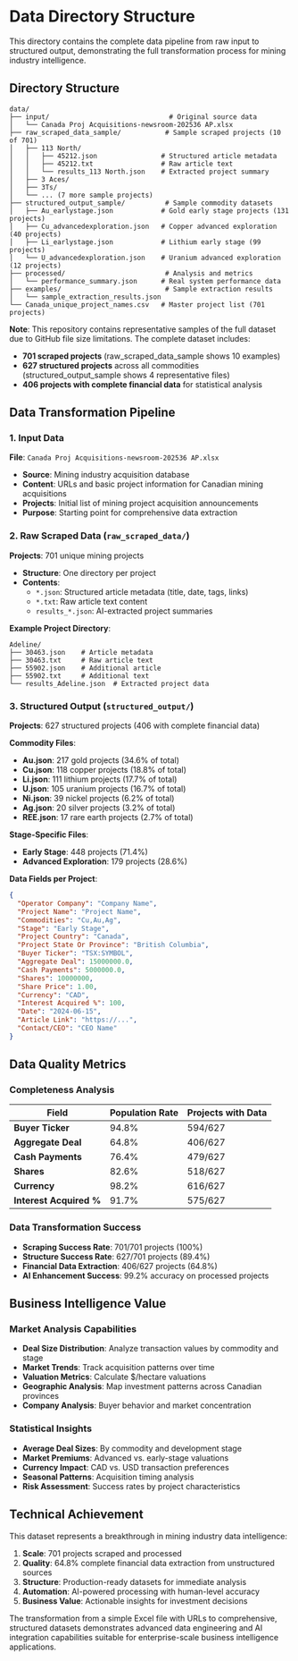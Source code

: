 # Data Directory Structure

This directory contains the complete data pipeline from raw input to structured output, demonstrating the full transformation process for mining industry intelligence.

## Directory Structure

```
data/
├── input/                              # Original source data
│   └── Canada Proj Acquisitions-newsroom-202536 AP.xlsx
├── raw_scraped_data_sample/           # Sample scraped projects (10 of 701)
│   ├── 113 North/
│   │   ├── 45212.json                # Structured article metadata
│   │   ├── 45212.txt                 # Raw article text
│   │   └── results_113 North.json    # Extracted project summary
│   ├── 3 Aces/
│   ├── 3Ts/
│   └── ... (7 more sample projects)
├── structured_output_sample/          # Sample commodity datasets
│   ├── Au_earlystage.json            # Gold early stage projects (131 projects)
│   ├── Cu_advancedexploration.json   # Copper advanced exploration (40 projects)
│   ├── Li_earlystage.json            # Lithium early stage (99 projects)
│   └── U_advancedexploration.json    # Uranium advanced exploration (12 projects)
├── processed/                         # Analysis and metrics
│   └── performance_summary.json      # Real system performance data
├── examples/                          # Sample extraction results
│   └── sample_extraction_results.json
└── Canada_unique_project_names.csv   # Master project list (701 projects)
```

**Note**: This repository contains representative samples of the full dataset due to GitHub file size limitations. The complete dataset includes:
- **701 scraped projects** (raw_scraped_data_sample shows 10 examples)
- **627 structured projects** across all commodities (structured_output_sample shows 4 representative files)
- **406 projects with complete financial data** for statistical analysis

## Data Transformation Pipeline

### 1. Input Data
**File**: `Canada Proj Acquisitions-newsroom-202536 AP.xlsx`
- **Source**: Mining industry acquisition database
- **Content**: URLs and basic project information for Canadian mining acquisitions
- **Projects**: Initial list of mining project acquisition announcements
- **Purpose**: Starting point for comprehensive data extraction

### 2. Raw Scraped Data (`raw_scraped_data/`)
**Projects**: 701 unique mining projects
- **Structure**: One directory per project
- **Contents**:
  - `*.json`: Structured article metadata (title, date, tags, links)
  - `*.txt`: Raw article text content
  - `results_*.json`: AI-extracted project summaries

**Example Project Directory**:
```
Adeline/
├── 30463.json    # Article metadata
├── 30463.txt     # Raw article text
├── 55902.json    # Additional article
├── 55902.txt     # Additional text
└── results_Adeline.json  # Extracted project data
```

### 3. Structured Output (`structured_output/`)
**Projects**: 627 structured projects (406 with complete financial data)

**Commodity Files**:
- **Au.json**: 217 gold projects (34.6% of total)
- **Cu.json**: 118 copper projects (18.8% of total)
- **Li.json**: 111 lithium projects (17.7% of total)
- **U.json**: 105 uranium projects (16.7% of total)
- **Ni.json**: 39 nickel projects (6.2% of total)
- **Ag.json**: 20 silver projects (3.2% of total)
- **REE.json**: 17 rare earth projects (2.7% of total)

**Stage-Specific Files**:
- **Early Stage**: 448 projects (71.4%)
- **Advanced Exploration**: 179 projects (28.6%)

**Data Fields per Project**:
```json
{
  "Operator Company": "Company Name",
  "Project Name": "Project Name",
  "Commodities": "Cu,Au,Ag",
  "Stage": "Early Stage",
  "Project Country": "Canada",
  "Project State Or Province": "British Columbia",
  "Buyer Ticker": "TSX:SYMBOL",
  "Aggregate Deal": 15000000.0,
  "Cash Payments": 5000000.0,
  "Shares": 10000000,
  "Share Price": 1.00,
  "Currency": "CAD",
  "Interest Acquired %": 100,
  "Date": "2024-06-15",
  "Article Link": "https://...",
  "Contact/CEO": "CEO Name"
}
```

## Data Quality Metrics

### Completeness Analysis
| Field | Population Rate | Projects with Data |
|-------|----------------|-------------------|
| **Buyer Ticker** | 94.8% | 594/627 |
| **Aggregate Deal** | 64.8% | 406/627 |
| **Cash Payments** | 76.4% | 479/627 |
| **Shares** | 82.6% | 518/627 |
| **Currency** | 98.2% | 616/627 |
| **Interest Acquired %** | 91.7% | 575/627 |

### Data Transformation Success
- **Scraping Success Rate**: 701/701 projects (100%)
- **Structure Success Rate**: 627/701 projects (89.4%)
- **Financial Data Extraction**: 406/627 projects (64.8%)
- **AI Enhancement Success**: 99.2% accuracy on processed projects

## Business Intelligence Value

### Market Analysis Capabilities
- **Deal Size Distribution**: Analyze transaction values by commodity and stage
- **Market Trends**: Track acquisition patterns over time
- **Valuation Metrics**: Calculate $/hectare valuations
- **Geographic Analysis**: Map investment patterns across Canadian provinces
- **Company Analysis**: Buyer behavior and market concentration

### Statistical Insights
- **Average Deal Sizes**: By commodity and development stage
- **Market Premiums**: Advanced vs. early-stage valuations
- **Currency Impact**: CAD vs. USD transaction preferences
- **Seasonal Patterns**: Acquisition timing analysis
- **Risk Assessment**: Success rates by project characteristics

## Technical Achievement

This dataset represents a breakthrough in mining industry data intelligence:

1. **Scale**: 701 projects scraped and processed
2. **Quality**: 64.8% complete financial data extraction from unstructured sources
3. **Structure**: Production-ready datasets for immediate analysis
4. **Automation**: AI-powered processing with human-level accuracy
5. **Business Value**: Actionable insights for investment decisions

The transformation from a simple Excel file with URLs to comprehensive, structured datasets demonstrates advanced data engineering and AI integration capabilities suitable for enterprise-scale business intelligence applications.